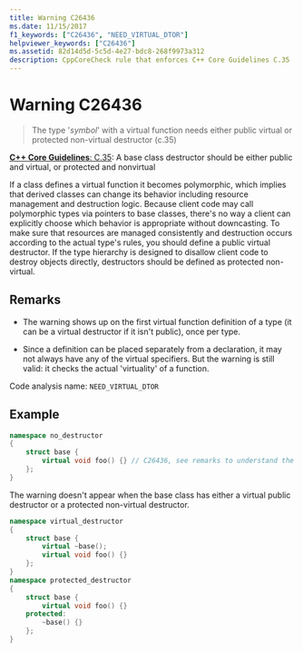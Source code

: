 ```yaml
---
title: Warning C26436
ms.date: 11/15/2017
f1_keywords: ["C26436", "NEED_VIRTUAL_DTOR"]
helpviewer_keywords: ["C26436"]
ms.assetid: 82d14d5d-5c5d-4e27-bdc8-268f9973a312
description: CppCoreCheck rule that enforces C++ Core Guidelines C.35
---
```

# Warning C26436

> The type '*symbol*' with a virtual function needs either public virtual or protected non-virtual destructor (c.35)

[**C++ Core Guidelines**: C.35](https://isocpp.github.io/CppCoreGuidelines/CppCoreGuidelines#c35-a-base-class-destructor-should-be-either-public-and-virtual-or-protected-and-non-virtual): A base class destructor should be either public and virtual, or protected and nonvirtual

If a class defines a virtual function it becomes polymorphic, which implies that derived classes can change its behavior including resource management and destruction logic. Because client code may call polymorphic types via pointers to base classes, there's no way a client can explicitly choose which behavior is appropriate without downcasting. To make sure that resources are managed consistently and destruction occurs according to the actual type's rules, you should define a public virtual destructor. If the type hierarchy is designed to disallow client code to destroy objects directly, destructors should be defined as protected non-virtual.

## Remarks

- The warning shows up on the first virtual function definition of a type (it can be a virtual destructor if it isn't public), once per type.

- Since a definition can be placed separately from a declaration, it may not always have any of the virtual specifiers. But the warning is still valid: it checks the actual 'virtuality' of a function.

Code analysis name: `NEED_VIRTUAL_DTOR`

## Example

```cpp
namespace no_destructor
{
    struct base {
        virtual void foo() {} // C26436, see remarks to understand the placement of the warning.
    };
}
```

The warning doesn't appear when the base class has either a virtual public destructor or a protected non-virtual destructor.

```cpp
namespace virtual_destructor
{
    struct base {
        virtual ~base();
        virtual void foo() {}
    };
}
namespace protected_destructor
{
    struct base {
        virtual void foo() {}
    protected:
        ~base() {}
    };
}
```
